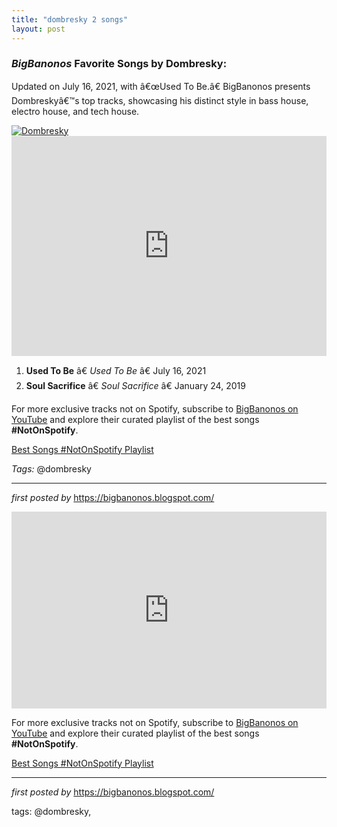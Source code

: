 ```yaml
---
title: "dombresky 2 songs"
layout: post
---
```

<h3><em>BigBanonos</em> Favorite Songs by Dombresky:</h3> <p>Updated on July 16, 2021, with â€œUsed To Be.â€ BigBanonos presents Dombreskyâ€™s top tracks, showcasing his distinct style in bass house, electro house, and tech house.</p> <!--Image-->
<div class="separator"> <a href="https://cdn.sanity.io/images/pge26oqu/production/393ae9febe6e0c9e52640be9adea566228e02382-1920x1080.jpg?rect=0,60,1920,960&w=2048&h=1024" > <img alt="Dombresky" src="https://cdn.sanity.io/images/pge26oqu/production/393ae9febe6e0c9e52640be9adea566228e02382-1920x1080.jpg?rect=0,60,1920,960&w=2048&h=1024" /> </a>
</div> <!--Spotify Playlist Embed-->
<iframe allow="autoplay; clipboard-write; encrypted-media; fullscreen; picture-in-picture" allowfullscreen="" frameborder="0" height="352" loading="lazy" src="https://open.spotify.com/embed/playlist/5TmdvX9HEDCQduOd9NnAmP?utm_source=generator" width="100%"></iframe> <!--Song Listings-->
<ol> <li><strong>Used To Be</strong> â€ <em>Used To Be</em> â€ July 16, 2021</li> <li><strong>Soul Sacrifice</strong> â€ <em>Soul Sacrifice</em> â€ January 24, 2019</li>
</ol> <!--Subscribe and Playlist Links-->
<div> <p>For more exclusive tracks not on Spotify, subscribe to <a href="https://www.youtube.com/@BigBanonos" target="_blank">BigBanonos on YouTube</a> and explore their curated playlist of the best songs <strong>#NotOnSpotify</strong>.</p> <p><a href="https://www.youtube.com/playlist?list=PLtuNtuTatqI0kFahUCbtbfenC_ET5O_tr" target="_blank">Best Songs #NotOnSpotify Playlist</a></p>
</div> <!--Tags for featured artists-->
<p><em>Tags:</em> @dombresky</p> <hr /> <p><em>first posted by</em> <a href="https://bigbanonos.blogspot.com/" rel="noopener" target="_new">https://bigbanonos.blogspot.com/</a></p> <iframe allow="accelerometer; autoplay; encrypted-media; gyroscope; picture-in-picture" allowfullscreen="" frameborder="0" height="315" src="https://www.youtube.com/embed/videoseries?list=PLtuNtuTatqI2c2CID1YSpQIO2eztq1V20" width="100%"></iframe>

<!--Subscribe and Playlist Links-->
<div>
    <p>For more exclusive tracks not on Spotify, subscribe to <a href="https://www.youtube.com/@BigBanonos" target="_blank">BigBanonos on YouTube</a> and explore their curated playlist of the best songs <strong>#NotOnSpotify</strong>.</p>
    <p><a href="https://www.youtube.com/playlist?list=PLtuNtuTatqI0kFahUCbtbfenC_ET5O_tr" target="_blank">Best Songs #NotOnSpotify Playlist<br /></a></p></div>

<hr />

<p><em>first posted by</em> <a href="https://bigbanonos.blogspot.com/" rel="noopener" target="_new">https://bigbanonos.blogspot.com/</a></p>

<p>tags: @dombresky,</p>

